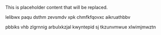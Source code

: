 <!--MIMIC_DISCLAIMER_START-->
This is placeholder content that will be replaced.
<!--MIMIC_DISCLAIMER_END-->

lelibwx paqu dsthm zevsmdv xpk chmfkfqovxc aikruathbbv

pbbiks vhb zlgrnnig arbulxkzjal kwyntepid sj tkzunvmwue xlwimjmwztn